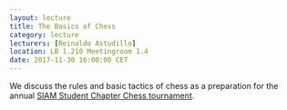 ```yaml
---
layout: lecture
title: The Basics of Chess
category: lecture
lecturers: [Reinaldo Astudillo]
location: LB 1.210 Meetingroom 1.4 
date: 2017-11-30 16:00:00 CET
---
```


We discuss the rules and basic tactics of chess as a preparation for the annual [SIAM Student Chapter Chess tournament].

[SIAM Student Chapter Chess Tournament]: https://sscdelft.github.io/social.html
[Reinaldo Astudillo]: http://ta.twi.tudelft.nl/nw/users/rastudillo/
